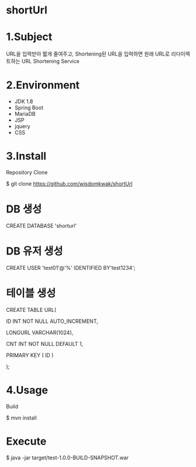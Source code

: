 # shortUrl

# 1.Subject
URL을 입력받아 짧게 줄여주고, Shortening된 URL을 입력하면 원래 URL로 리다이렉트하는 URL Shortening Service

# 2.Environment
- JDK 1.8
- Spring Boot
- MariaDB
- JSP
- jquery
- CSS

# 3.Install
Repository Clone

$ git clone https://github.com/wisdomkwak/shortUrl

# DB 생성

CREATE DATABASE 'shorturl'

# DB 유저 생성

CREATE USER 'test01'@'%' IDENTIFIED BY'test1234';

# 테이블 생성

CREATE TABLE URL(

ID INT NOT NULL AUTO_INCREMENT,

LONGURL VARCHAR(1024),

CNT INT NOT NULL DEFAULT 1,

PRIMARY KEY ( ID )

);

# 4.Usage
Build

$ mvn install

# Execute
$ java -jar target/test-1.0.0-BUILD-SNAPSHOT.war
